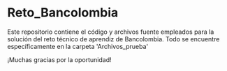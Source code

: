 # Reto_Bancolombia
 Este repositorio contiene el código y archivos fuente empleados para la solución del reto técnico de aprendiz de Bancolombia. Todo se encuentre específicamente en la carpeta 'Archivos_prueba'

 ¡Muchas gracias por la oportunidad!
